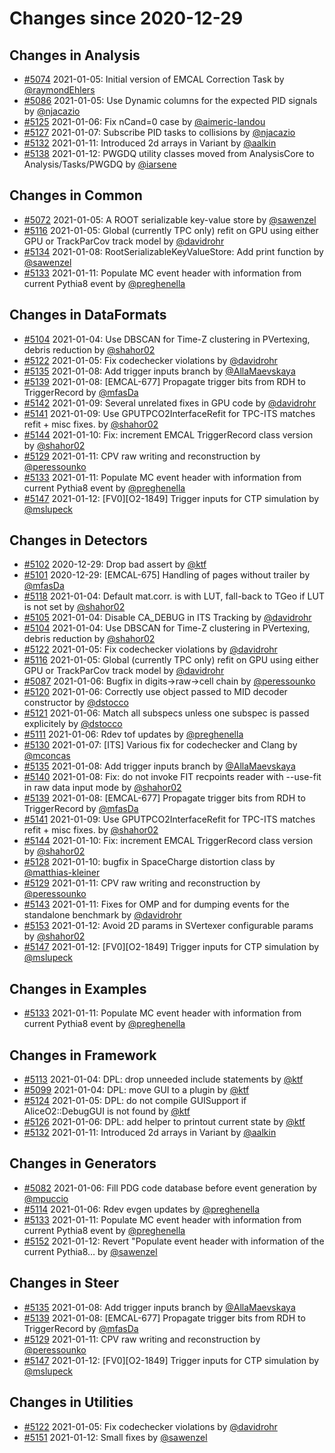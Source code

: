 # Changes since 2020-12-29

## Changes in Analysis

- [#5074](https://github.com/AliceO2Group/AliceO2/pull/5074) 2021-01-05:  Initial version of EMCAL Correction Task by [@raymondEhlers](https://github.com/raymondEhlers)
- [#5086](https://github.com/AliceO2Group/AliceO2/pull/5086) 2021-01-05: Use Dynamic columns for the expected PID signals by [@njacazio](https://github.com/njacazio)
- [#5125](https://github.com/AliceO2Group/AliceO2/pull/5125) 2021-01-06: Fix nCand=0 case by [@aimeric-landou](https://github.com/aimeric-landou)
- [#5127](https://github.com/AliceO2Group/AliceO2/pull/5127) 2021-01-07: Subscribe PID tasks to collisions by [@njacazio](https://github.com/njacazio)
- [#5132](https://github.com/AliceO2Group/AliceO2/pull/5132) 2021-01-11: Introduced 2d arrays in Variant by [@aalkin](https://github.com/aalkin)
- [#5138](https://github.com/AliceO2Group/AliceO2/pull/5138) 2021-01-12: PWGDQ utility classes moved from AnalysisCore to Analysis/Tasks/PWGDQ by [@iarsene](https://github.com/iarsene)
## Changes in Common

- [#5072](https://github.com/AliceO2Group/AliceO2/pull/5072) 2021-01-05: A ROOT serializable key-value store by [@sawenzel](https://github.com/sawenzel)
- [#5116](https://github.com/AliceO2Group/AliceO2/pull/5116) 2021-01-05: Global (currently TPC only) refit on GPU using either GPU or TrackParCov track model by [@davidrohr](https://github.com/davidrohr)
- [#5134](https://github.com/AliceO2Group/AliceO2/pull/5134) 2021-01-08: RootSerializableKeyValueStore: Add print function by [@sawenzel](https://github.com/sawenzel)
- [#5133](https://github.com/AliceO2Group/AliceO2/pull/5133) 2021-01-11: Populate MC event header with information from current Pythia8 event by [@preghenella](https://github.com/preghenella)
## Changes in DataFormats

- [#5104](https://github.com/AliceO2Group/AliceO2/pull/5104) 2021-01-04: Use DBSCAN for Time-Z clustering in PVertexing, debris reduction by [@shahor02](https://github.com/shahor02)
- [#5122](https://github.com/AliceO2Group/AliceO2/pull/5122) 2021-01-05: Fix codechecker violations by [@davidrohr](https://github.com/davidrohr)
- [#5135](https://github.com/AliceO2Group/AliceO2/pull/5135) 2021-01-08: Add trigger inputs branch  by [@AllaMaevskaya](https://github.com/AllaMaevskaya)
- [#5139](https://github.com/AliceO2Group/AliceO2/pull/5139) 2021-01-08: [EMCAL-677] Propagate trigger bits from RDH to TriggerRecord by [@mfasDa](https://github.com/mfasDa)
- [#5142](https://github.com/AliceO2Group/AliceO2/pull/5142) 2021-01-09: Several unrelated fixes in GPU code by [@davidrohr](https://github.com/davidrohr)
- [#5141](https://github.com/AliceO2Group/AliceO2/pull/5141) 2021-01-09: Use GPUTPCO2InterfaceRefit for TPC-ITS matches refit + misc fixes. by [@shahor02](https://github.com/shahor02)
- [#5144](https://github.com/AliceO2Group/AliceO2/pull/5144) 2021-01-10: Fix: increment EMCAL TriggerRecord class version by [@shahor02](https://github.com/shahor02)
- [#5129](https://github.com/AliceO2Group/AliceO2/pull/5129) 2021-01-11: CPV raw writing and reconstruction by [@peressounko](https://github.com/peressounko)
- [#5133](https://github.com/AliceO2Group/AliceO2/pull/5133) 2021-01-11: Populate MC event header with information from current Pythia8 event by [@preghenella](https://github.com/preghenella)
- [#5147](https://github.com/AliceO2Group/AliceO2/pull/5147) 2021-01-12: [FV0][O2-1849] Trigger inputs for CTP simulation by [@mslupeck](https://github.com/mslupeck)
## Changes in Detectors

- [#5102](https://github.com/AliceO2Group/AliceO2/pull/5102) 2020-12-29: Drop bad assert by [@ktf](https://github.com/ktf)
- [#5101](https://github.com/AliceO2Group/AliceO2/pull/5101) 2020-12-29: [EMCAL-675] Handling of pages without trailer by [@mfasDa](https://github.com/mfasDa)
- [#5118](https://github.com/AliceO2Group/AliceO2/pull/5118) 2021-01-04: Default mat.corr. is with LUT, fall-back to TGeo if LUT is not set by [@shahor02](https://github.com/shahor02)
- [#5105](https://github.com/AliceO2Group/AliceO2/pull/5105) 2021-01-04: Disable CA_DEBUG in ITS Tracking by [@davidrohr](https://github.com/davidrohr)
- [#5104](https://github.com/AliceO2Group/AliceO2/pull/5104) 2021-01-04: Use DBSCAN for Time-Z clustering in PVertexing, debris reduction by [@shahor02](https://github.com/shahor02)
- [#5122](https://github.com/AliceO2Group/AliceO2/pull/5122) 2021-01-05: Fix codechecker violations by [@davidrohr](https://github.com/davidrohr)
- [#5116](https://github.com/AliceO2Group/AliceO2/pull/5116) 2021-01-05: Global (currently TPC only) refit on GPU using either GPU or TrackParCov track model by [@davidrohr](https://github.com/davidrohr)
- [#5087](https://github.com/AliceO2Group/AliceO2/pull/5087) 2021-01-06: Bugfix in digits->raw->cell chain by [@peressounko](https://github.com/peressounko)
- [#5120](https://github.com/AliceO2Group/AliceO2/pull/5120) 2021-01-06: Correctly use object passed to MID decoder constructor by [@dstocco](https://github.com/dstocco)
- [#5121](https://github.com/AliceO2Group/AliceO2/pull/5121) 2021-01-06: Match all subspecs unless one subspec is passed explicitely by [@dstocco](https://github.com/dstocco)
- [#5111](https://github.com/AliceO2Group/AliceO2/pull/5111) 2021-01-06: Rdev tof updates by [@preghenella](https://github.com/preghenella)
- [#5130](https://github.com/AliceO2Group/AliceO2/pull/5130) 2021-01-07: [ITS] Various fix for codechecker and Clang by [@mconcas](https://github.com/mconcas)
- [#5135](https://github.com/AliceO2Group/AliceO2/pull/5135) 2021-01-08: Add trigger inputs branch  by [@AllaMaevskaya](https://github.com/AllaMaevskaya)
- [#5140](https://github.com/AliceO2Group/AliceO2/pull/5140) 2021-01-08: Fix: do not invoke FIT recpoints reader with --use-fit in raw data input mode by [@shahor02](https://github.com/shahor02)
- [#5139](https://github.com/AliceO2Group/AliceO2/pull/5139) 2021-01-08: [EMCAL-677] Propagate trigger bits from RDH to TriggerRecord by [@mfasDa](https://github.com/mfasDa)
- [#5141](https://github.com/AliceO2Group/AliceO2/pull/5141) 2021-01-09: Use GPUTPCO2InterfaceRefit for TPC-ITS matches refit + misc fixes. by [@shahor02](https://github.com/shahor02)
- [#5144](https://github.com/AliceO2Group/AliceO2/pull/5144) 2021-01-10: Fix: increment EMCAL TriggerRecord class version by [@shahor02](https://github.com/shahor02)
- [#5128](https://github.com/AliceO2Group/AliceO2/pull/5128) 2021-01-10: bugfix in SpaceCharge distortion class by [@matthias-kleiner](https://github.com/matthias-kleiner)
- [#5129](https://github.com/AliceO2Group/AliceO2/pull/5129) 2021-01-11: CPV raw writing and reconstruction by [@peressounko](https://github.com/peressounko)
- [#5143](https://github.com/AliceO2Group/AliceO2/pull/5143) 2021-01-11: Fixes for OMP and for dumping events for the standalone benchmark by [@davidrohr](https://github.com/davidrohr)
- [#5153](https://github.com/AliceO2Group/AliceO2/pull/5153) 2021-01-12: Avoid 2D params in SVertexer configurable params by [@shahor02](https://github.com/shahor02)
- [#5147](https://github.com/AliceO2Group/AliceO2/pull/5147) 2021-01-12: [FV0][O2-1849] Trigger inputs for CTP simulation by [@mslupeck](https://github.com/mslupeck)
## Changes in Examples

- [#5133](https://github.com/AliceO2Group/AliceO2/pull/5133) 2021-01-11: Populate MC event header with information from current Pythia8 event by [@preghenella](https://github.com/preghenella)
## Changes in Framework

- [#5113](https://github.com/AliceO2Group/AliceO2/pull/5113) 2021-01-04: DPL: drop unneeded include statements by [@ktf](https://github.com/ktf)
- [#5099](https://github.com/AliceO2Group/AliceO2/pull/5099) 2021-01-04: DPL: move GUI to a plugin by [@ktf](https://github.com/ktf)
- [#5124](https://github.com/AliceO2Group/AliceO2/pull/5124) 2021-01-05: DPL: do not compile GUISupport if AliceO2::DebugGUI is not found by [@ktf](https://github.com/ktf)
- [#5126](https://github.com/AliceO2Group/AliceO2/pull/5126) 2021-01-06: DPL: add helper to printout current state by [@ktf](https://github.com/ktf)
- [#5132](https://github.com/AliceO2Group/AliceO2/pull/5132) 2021-01-11: Introduced 2d arrays in Variant by [@aalkin](https://github.com/aalkin)
## Changes in Generators

- [#5082](https://github.com/AliceO2Group/AliceO2/pull/5082) 2021-01-06: Fill PDG code database before event generation by [@mpuccio](https://github.com/mpuccio)
- [#5114](https://github.com/AliceO2Group/AliceO2/pull/5114) 2021-01-06: Rdev evgen updates by [@preghenella](https://github.com/preghenella)
- [#5133](https://github.com/AliceO2Group/AliceO2/pull/5133) 2021-01-11: Populate MC event header with information from current Pythia8 event by [@preghenella](https://github.com/preghenella)
- [#5152](https://github.com/AliceO2Group/AliceO2/pull/5152) 2021-01-12: Revert "Populate event header with information of the current Pythia8… by [@sawenzel](https://github.com/sawenzel)
## Changes in Steer

- [#5135](https://github.com/AliceO2Group/AliceO2/pull/5135) 2021-01-08: Add trigger inputs branch  by [@AllaMaevskaya](https://github.com/AllaMaevskaya)
- [#5139](https://github.com/AliceO2Group/AliceO2/pull/5139) 2021-01-08: [EMCAL-677] Propagate trigger bits from RDH to TriggerRecord by [@mfasDa](https://github.com/mfasDa)
- [#5129](https://github.com/AliceO2Group/AliceO2/pull/5129) 2021-01-11: CPV raw writing and reconstruction by [@peressounko](https://github.com/peressounko)
- [#5147](https://github.com/AliceO2Group/AliceO2/pull/5147) 2021-01-12: [FV0][O2-1849] Trigger inputs for CTP simulation by [@mslupeck](https://github.com/mslupeck)
## Changes in Utilities

- [#5122](https://github.com/AliceO2Group/AliceO2/pull/5122) 2021-01-05: Fix codechecker violations by [@davidrohr](https://github.com/davidrohr)
- [#5151](https://github.com/AliceO2Group/AliceO2/pull/5151) 2021-01-12: Small fixes by [@sawenzel](https://github.com/sawenzel)
